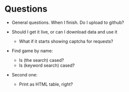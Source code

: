 # Questions

* General questions.  When I finish. Do I upload to github? 

* Should I get it live, or can I download data and use it 
  * What if it starts showing captcha for requests?
* Find game by name:
  * Is (the search) cased? 
  * Is (keyword search) cased?
* Second one: 
  * Print as HTML table, right? 
  
  
